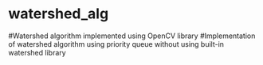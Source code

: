 # watershed_alg
#Watershed algorithm implemented using OpenCV library
#Implementation of watershed algorithm using priority queue without using built-in watershed library
